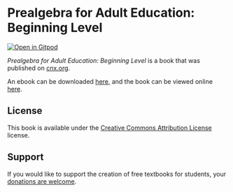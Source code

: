 # Prealgebra for Adult Education: Beginning Level

[![Open in Gitpod](https://gitpod.io/button/open-in-gitpod.svg)](https://gitpod.io/from-referrer/)

_Prealgebra for Adult Education: Beginning Level_ is a book that was published on [cnx.org](https://cnx.org/).

An ebook can be downloaded [here](https://github.com/cnx-user-books/cnxbook-ccc-pre-algebra-for-adult-education-entry-level/releases/latest), and the book can be viewed online [here](https://github.com/cnx-user-books/cnxbook-ccc-pre-algebra-for-adult-education-entry-level/releases/latest).

## License
This book is available under the [Creative Commons Attribution License](./LICENSE) license.

## Support
If you would like to support the creation of free textbooks for students, your [donations are welcome](https://riceconnect.rice.edu/donation/support-openstax-banner).
